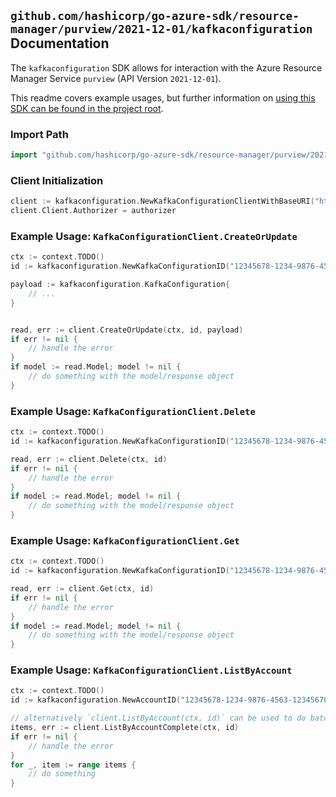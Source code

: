 
## `github.com/hashicorp/go-azure-sdk/resource-manager/purview/2021-12-01/kafkaconfiguration` Documentation

The `kafkaconfiguration` SDK allows for interaction with the Azure Resource Manager Service `purview` (API Version `2021-12-01`).

This readme covers example usages, but further information on [using this SDK can be found in the project root](https://github.com/hashicorp/go-azure-sdk/tree/main/docs).

### Import Path

```go
import "github.com/hashicorp/go-azure-sdk/resource-manager/purview/2021-12-01/kafkaconfiguration"
```


### Client Initialization

```go
client := kafkaconfiguration.NewKafkaConfigurationClientWithBaseURI("https://management.azure.com")
client.Client.Authorizer = authorizer
```


### Example Usage: `KafkaConfigurationClient.CreateOrUpdate`

```go
ctx := context.TODO()
id := kafkaconfiguration.NewKafkaConfigurationID("12345678-1234-9876-4563-123456789012", "example-resource-group", "accountValue", "kafkaConfigurationValue")

payload := kafkaconfiguration.KafkaConfiguration{
	// ...
}


read, err := client.CreateOrUpdate(ctx, id, payload)
if err != nil {
	// handle the error
}
if model := read.Model; model != nil {
	// do something with the model/response object
}
```


### Example Usage: `KafkaConfigurationClient.Delete`

```go
ctx := context.TODO()
id := kafkaconfiguration.NewKafkaConfigurationID("12345678-1234-9876-4563-123456789012", "example-resource-group", "accountValue", "kafkaConfigurationValue")

read, err := client.Delete(ctx, id)
if err != nil {
	// handle the error
}
if model := read.Model; model != nil {
	// do something with the model/response object
}
```


### Example Usage: `KafkaConfigurationClient.Get`

```go
ctx := context.TODO()
id := kafkaconfiguration.NewKafkaConfigurationID("12345678-1234-9876-4563-123456789012", "example-resource-group", "accountValue", "kafkaConfigurationValue")

read, err := client.Get(ctx, id)
if err != nil {
	// handle the error
}
if model := read.Model; model != nil {
	// do something with the model/response object
}
```


### Example Usage: `KafkaConfigurationClient.ListByAccount`

```go
ctx := context.TODO()
id := kafkaconfiguration.NewAccountID("12345678-1234-9876-4563-123456789012", "example-resource-group", "accountValue")

// alternatively `client.ListByAccount(ctx, id)` can be used to do batched pagination
items, err := client.ListByAccountComplete(ctx, id)
if err != nil {
	// handle the error
}
for _, item := range items {
	// do something
}
```
